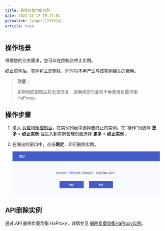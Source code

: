 ```yaml
---
title: 删除负载均衡实例  
date: 2021-11-17 19:17:01
permalink: /pages/1233014/
article: true
---
```


## 操作场景

根据您的业务需求，您可以在控制台终止实例。

终止实例后，实例将立即删除，同时将不再产生与该实例相关的费用。

>**注意**：
>
>实例彻底销毁后将无法恢复，请确保您的业务不再使用负载均衡 HaProxy。

## 操作步骤

1. 进入 [负载均衡控制台](https://console.capitalonline.net/loadbalancers)，在实例列表中选择要终止的实例，在“操作”列选择 **更多** > **终止实例** 或进入到实例管理页面选择 **更多** > **终止实例** 。

2. 在弹出的窗口中，点击**确定**，即可删除实例。

   ![二次确认](../../pic/remove2.png)

## API删除实例

通过 API 删除负载均衡 HaProxy，详情参见 [删除负载均衡HaProxy实例](../../09.API文档/02.实例相关接口/06.删除负载均衡HaProxy实例.md)。
